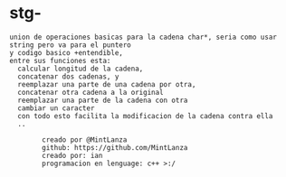 # stg-
    union de operaciones basicas para la cadena char*, seria como usar string pero va para el puntero
    y codigo basico +entendible,  
    entre sus funciones esta:
      calcular longitud de la cadena, 
      concatenar dos cadenas, y 
      reemplazar una parte de una cadena por otra,
      concatenar otra cadena a la original
      reemplazar una parte de la cadena con otra
      cambiar un caracter
      con todo esto facilita la modificacion de la cadena contra ella 
      ..
      
            creado por @MintLanza   
            github: https://github.com/MintLanza
            creado por: ian
            programacion en lenguage: c++ >:/
     
